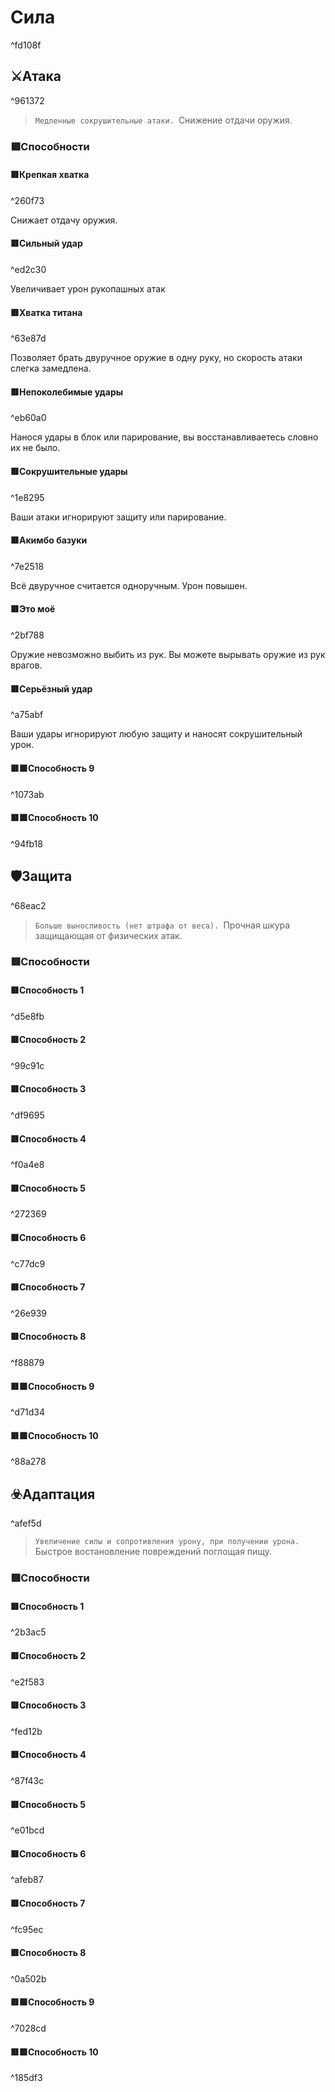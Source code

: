 # Сила

^fd108f

## ⚔️Атака

^961372

> `Медленные сокрушительные атаки.
> `Снижение отдачи оружия.
### 🟥Способности

#### 🟥Крепкая хватка
^260f73

Снижает отдачу оружия.

#### 🟥Сильный удар
^ed2c30

Увеличивает урон рукопашных атак
#### 🟥Хватка титана
^63e87d

Позволяет брать двуручное оружие в одну руку, но скорость атаки слегка замедлена.
#### 🟥Непоколебимые удары
^eb60a0

Нанося удары в блок или парирование, вы восстанавливаетесь словно их не было.
#### 🟥Сокрушительные удары
^1e8295

Ваши атаки игнорируют защиту или парирование.
#### 🟥Акимбо базуки
^7e2518

Всё двуручное считается одноручным. Урон повышен.
#### 🟥Это моё
^2bf788

Оружие невозможно выбить из рук. Вы можете вырывать оружие из рук врагов.
#### 🟥Серьёзный удар
^a75abf

Ваши удары игнорируют любую защиту и наносят сокрушительный урон.
#### 🟥🟪Способность 9
^1073ab

#### 🟥🟩Способность 10
^94fb18



## 🛡️Защита

^68eac2

> `Больше выносливость (нет штрафа от веса).
> `Прочная шкура защищающая от физических атак.
### 🟥Способности

#### 🟥Способность 1

^d5e8fb

#### 🟥Способность 2

^99c91c

#### 🟥Способность 3

^df9695

#### 🟥Способность 4

^f0a4e8

#### 🟥Способность 5

^272369

#### 🟥Способность 6

^c77dc9

#### 🟥Способность 7

^26e939

#### 🟥Способность 8

^f88879

#### 🟥🟪Способность 9

^d71d34

#### 🟥🟩Способность 10

^88a278

## ☣️Адаптация

^afef5d

> `Увеличение силы и сопротивления урону, при получении урона.
> `Быстрое востановление повреждений поглощая пищу.
### 🟥Способности
#### 🟥Способность 1

^2b3ac5

#### 🟥Способность 2

^e2f583

#### 🟥Способность 3

^fed12b

#### 🟥Способность 4

^87f43c

#### 🟥Способность 5

^e01bcd

#### 🟥Способность 6

^afeb87

#### 🟥Способность 7

^fc95ec

#### 🟥Способность 8

^0a502b

#### 🟥🟪Способность 9

^7028cd

#### 🟥🟩Способность 10

^185df3
